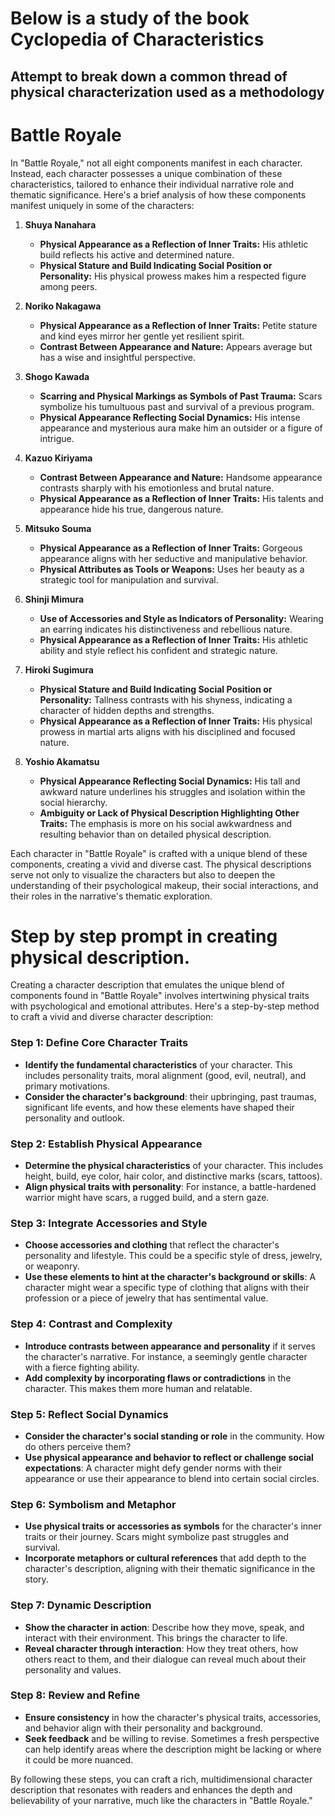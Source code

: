 # Below is a study of the book Cyclopedia of Characteristics
## Attempt to break down a common thread of physical characterization used as a methodology

# Battle Royale

In "Battle Royale," not all eight components manifest in each character. Instead, each character possesses a unique combination of these characteristics, tailored to enhance their individual narrative role and thematic significance. Here's a brief analysis of how these components manifest uniquely in some of the characters:

1. **Shuya Nanahara**
   - **Physical Appearance as a Reflection of Inner Traits:** His athletic build reflects his active and determined nature.
   - **Physical Stature and Build Indicating Social Position or Personality:** His physical prowess makes him a respected figure among peers.

2. **Noriko Nakagawa**
   - **Physical Appearance as a Reflection of Inner Traits:** Petite stature and kind eyes mirror her gentle yet resilient spirit.
   - **Contrast Between Appearance and Nature:** Appears average but has a wise and insightful perspective.

3. **Shogo Kawada**
   - **Scarring and Physical Markings as Symbols of Past Trauma:** Scars symbolize his tumultuous past and survival of a previous program.
   - **Physical Appearance Reflecting Social Dynamics:** His intense appearance and mysterious aura make him an outsider or a figure of intrigue.

4. **Kazuo Kiriyama**
   - **Contrast Between Appearance and Nature:** Handsome appearance contrasts sharply with his emotionless and brutal nature.
   - **Physical Appearance as a Reflection of Inner Traits:** His talents and appearance hide his true, dangerous nature.

5. **Mitsuko Souma**
   - **Physical Appearance as a Reflection of Inner Traits:** Gorgeous appearance aligns with her seductive and manipulative behavior.
   - **Physical Attributes as Tools or Weapons:** Uses her beauty as a strategic tool for manipulation and survival.

6. **Shinji Mimura**
   - **Use of Accessories and Style as Indicators of Personality:** Wearing an earring indicates his distinctiveness and rebellious nature.
   - **Physical Appearance as a Reflection of Inner Traits:** His athletic ability and style reflect his confident and strategic nature.

7. **Hiroki Sugimura**
   - **Physical Stature and Build Indicating Social Position or Personality:** Tallness contrasts with his shyness, indicating a character of hidden depths and strengths.
   - **Physical Appearance as a Reflection of Inner Traits:** His physical prowess in martial arts aligns with his disciplined and focused nature.

8. **Yoshio Akamatsu**
   - **Physical Appearance Reflecting Social Dynamics:** His tall and awkward nature underlines his struggles and isolation within the social hierarchy.
   - **Ambiguity or Lack of Physical Description Highlighting Other Traits:** The emphasis is more on his social awkwardness and resulting behavior than on detailed physical description.

Each character in "Battle Royale" is crafted with a unique blend of these components, creating a vivid and diverse cast. The physical descriptions serve not only to visualize the characters but also to deepen the understanding of their psychological makeup, their social interactions, and their roles in the narrative's thematic exploration.

# Step by step prompt in creating physical description. 

Creating a character description that emulates the unique blend of components found in "Battle Royale" involves intertwining physical traits with psychological and emotional attributes. Here's a step-by-step method to craft a vivid and diverse character description:

### Step 1: Define Core Character Traits
- **Identify the fundamental characteristics** of your character. This includes personality traits, moral alignment (good, evil, neutral), and primary motivations.
- **Consider the character's background**: their upbringing, past traumas, significant life events, and how these elements have shaped their personality and outlook.

### Step 2: Establish Physical Appearance
- **Determine the physical characteristics** of your character. This includes height, build, eye color, hair color, and distinctive marks (scars, tattoos).
- **Align physical traits with personality**: For instance, a battle-hardened warrior might have scars, a rugged build, and a stern gaze.

### Step 3: Integrate Accessories and Style
- **Choose accessories and clothing** that reflect the character's personality and lifestyle. This could be a specific style of dress, jewelry, or weaponry.
- **Use these elements to hint at the character's background or skills**: A character might wear a specific type of clothing that aligns with their profession or a piece of jewelry that has sentimental value.

### Step 4: Contrast and Complexity
- **Introduce contrasts between appearance and personality** if it serves the character's narrative. For instance, a seemingly gentle character with a fierce fighting ability.
- **Add complexity by incorporating flaws or contradictions** in the character. This makes them more human and relatable.

### Step 5: Reflect Social Dynamics
- **Consider the character's social standing or role** in the community. How do others perceive them?
- **Use physical appearance and behavior to reflect or challenge social expectations**: A character might defy gender norms with their appearance or use their appearance to blend into certain social circles.

### Step 6: Symbolism and Metaphor
- **Use physical traits or accessories as symbols** for the character's inner traits or their journey. Scars might symbolize past struggles and survival.
- **Incorporate metaphors or cultural references** that add depth to the character's description, aligning with their thematic significance in the story.

### Step 7: Dynamic Description
- **Show the character in action**: Describe how they move, speak, and interact with their environment. This brings the character to life.
- **Reveal character through interaction**: How they treat others, how others react to them, and their dialogue can reveal much about their personality and values.

### Step 8: Review and Refine
- **Ensure consistency** in how the character's physical traits, accessories, and behavior align with their personality and background.
- **Seek feedback** and be willing to revise. Sometimes a fresh perspective can help identify areas where the description might be lacking or where it could be more nuanced.

By following these steps, you can craft a rich, multidimensional character description that resonates with readers and enhances the depth and believability of your narrative, much like the characters in "Battle Royale."